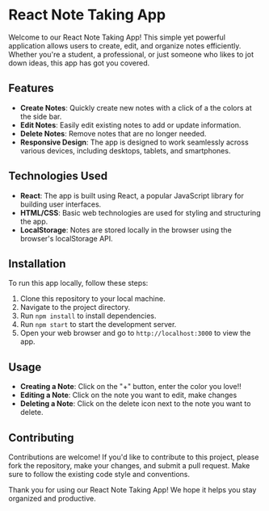 # React Note Taking App

Welcome to our React Note Taking App! This simple yet powerful application allows users to create, edit, and organize notes efficiently. Whether you're a student, a professional, or just someone who likes to jot down ideas, this app has got you covered.

## Features

- **Create Notes**: Quickly create new notes with a click of a the colors at the side bar.
- **Edit Notes**: Easily edit existing notes to add or update information.
- **Delete Notes**: Remove notes that are no longer needed.
- **Responsive Design**: The app is designed to work seamlessly across various devices, including desktops, tablets, and smartphones.

## Technologies Used

- **React**: The app is built using React, a popular JavaScript library for building user interfaces.
- **HTML/CSS**: Basic web technologies are used for styling and structuring the app.
- **LocalStorage**: Notes are stored locally in the browser using the browser's localStorage API.

## Installation

To run this app locally, follow these steps:

1. Clone this repository to your local machine.
2. Navigate to the project directory.
3. Run `npm install` to install dependencies.
4. Run `npm start` to start the development server.
5. Open your web browser and go to `http://localhost:3000` to view the app.

## Usage

- **Creating a Note**: Click on the "+" button, enter the color you love!!
- **Editing a Note**: Click on the note you want to edit, make changes
- **Deleting a Note**: Click on the delete icon next to the note you want to delete.

## Contributing

Contributions are welcome! If you'd like to contribute to this project, please fork the repository, make your changes, and submit a pull request. Make sure to follow the existing code style and conventions.


Thank you for using our React Note Taking App! We hope it helps you stay organized and productive.